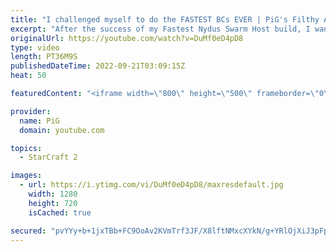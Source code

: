 ```yaml
---
title: "I challenged myself to do the FASTEST BCs EVER | PiG's Filthy Adventures #16 - StarCraft 2"
excerpt: "After the success of my Fastest Nydus Swarm Host build, I wanted to see if I could replicate it with the Fastest Battlecruisers Ever. This is NOT effective at all, so can I actually steal anyone's MMR with it?  If you want my build notes they're in The Book of Filth 2.0: https://docs.google.com/document/d/1GbpZ-qjoUQ42ZwVsmk3cYgLZ1WYNcLc9l6KUo-Zuudk/edit?usp=sharing"
originalUrl: https://youtube.com/watch?v=DuMf0eD4pD8
type: video
length: PT36M9S
publishedDateTime: 2022-09-21T03:09:15Z
heat: 50

featuredContent: "<iframe width=\"800\" height=\"500\" frameborder=\"0\" src=\"https://www.youtube.com/embed/DuMf0eD4pD8\" allow=\"accelerometer; autoplay; encrypted-media; gyroscope; picture-in-picture\" allowfullscreen></iframe>"

provider:
  name: PiG
  domain: youtube.com

topics:
  - StarCraft 2

images:
  - url: https://i.ytimg.com/vi/DuMf0eD4pD8/maxresdefault.jpg
    width: 1280
    height: 720
    isCached: true

secured: "pvYYy+b+1jxTBb+FC9OoAv2KVmTrf3JF/X8lftNMxcXYkN/g+YRlOjXiJ3pFpFExitIAMWnDEn3TZqnwdxE/eKbbJIrRSdnDor5e8jy9MN4TWnjA4i7jPVobmzdhR1sbfvrJUT83JbIYGZ/GvwXuA6+cr7RsxvolvkPudLrU1ICUHHF+WMkPkjkGz3mjV2j0u3mSOrR4vHMd3ilJrCkaa45FY5JD2T81UWuyObxBYn44nlfPWdWzyeT4Clgef5xLDAwiZVAVGho7WyF3cdVNTe+eGbE90pH7KZrsDr8PS6Wahfl+syhsU5WWYlUzrVRVT9a7hHmi3XDiIRfUYErZBxwqfrpC8mRwU6+2U9GLQSTEG2tG3y3gEzFDGoTWHfHI8zer2cv2ZqkVJ8GwTpwSF2WtBvk65ddR2kYFPZv+BuA=;54GjBvixdzAbCmcFh3K2kg=="
---
```


